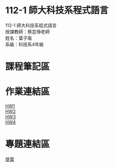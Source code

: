 # 112-1 師大科技系程式語言
112-1 師大科技系程式語言 <br>
授課教師：蔡芸琤老師 <br>
姓名：葉子瑜 <br>
系級：科技系4年級 <br>

# 課程筆記區 <br>
# 作業連結區 <br>
[HW1](https://colab.research.google.com/drive/1USLbGhzCXUkxYOe0bixRL3V0tkyYj0Yi#scrollTo=v3Mz4D2_qKLx">https://colab.research.google.com/drive/1USLbGhzCXUkxYOe0bixRL3V0tkyYj0Yi#scrollTo=v3Mz4D2_qKLx")
<br>
[HW2](https://github.com/Ayden0nnn/Programming-Language/blob/main/Programming_Language_HW2.ipynb)
<br>
[HW3](https://github.com/Ayden0nnn/Programming-Language/blob/main/Programming_Language_HW3.ipynb)
<br>
[HW4](https://medium.com/@i38554928/%E7%A8%8B%E5%BC%8F%E8%AA%9E%E8%A8%80-hw4%E6%96%87%E5%AD%97%E9%9B%B2-8f2492c2a415?source=friends_link&sk=6ecde8681b9c47f90375377250441931)
<br>



# 專題連結區 <br>
[提案](https://docs.google.com/presentation/d/1BqfsqzNy1HY9DEMKgU6y1YWBrk5BLxiNh3C-OywW3Mg/edit?usp=sharing)
